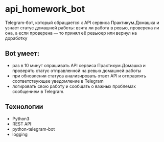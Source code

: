 # api_homework_bot
Telegram-бот, который обращается к API сервиса Практикум.Домашка и узнает статус домашней работы: взята ли работа в ревью, проверена ли она, а если проверена — то принял её ревьюер или вернул на доработку

## Bot умеет:

- раз в 10 минут опрашивать API сервиса Практикум.Домашка и проверять статус отправленной на ревью домашней работы
- при обновлении статуса анализировать ответ API и отправлять соответствующее уведомление в Telegram
- логировать свою работу и сообщать о важных проблемах сообщением в Telegram.

## Технологии

-   Python3
-   REST API
-   python-telegram-bot
-   logging